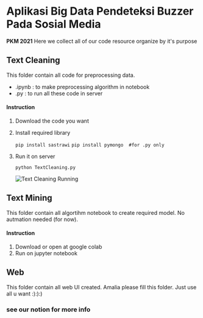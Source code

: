 # Aplikasi Big Data Pendeteksi Buzzer Pada Sosial Media
**PKM 2021**
Here we collect all of our code resource organize by it's purpose

## Text Cleaning
This folder contain all code for preprocessing data.
- .ipynb : to make preprocessing algorithm in notebook
- .py    : to run all these code in server

#### Instruction
1. Download the code you want
2. Install required library

	`pip install sastrawi`
    `pip install pymongo  #for .py only`

3. Run it on server

    `python TextCleaning.py`

	![Text Cleaning Running](https://www.notion.so/image/https%3A%2F%2Fs3-us-west-2.amazonaws.com%2Fsecure.notion-static.com%2F2b72d0d2-0a40-48f9-a97e-20fe7d3b5229%2FUntitled.png?table=block&id=fe58a349-5345-4ea7-b0e7-c12b785eeb57&spaceId=b6a48d92-ff9f-4048-b3cc-7114931ff054&width=2460&userId=447af2ac-31dc-4717-8eb4-bf622c97a8ed&cache=v2)

## Text Mining
This folder contain all algortihm notebook to create required model. 
No autmation needed (for now).

#### Instruction
1. Download or open at google colab
2. Run on jupyter notebook


## Web
This folder contain all web UI created. Amalia please fill this folder.
Just use all u want :):):)


### see our notion for more info